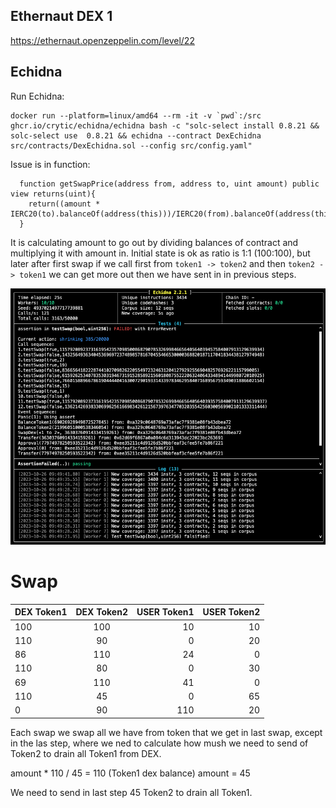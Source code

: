 ## Ethernaut DEX 1

https://ethernaut.openzeppelin.com/level/22

## Echidna

Run Echidna:
```
docker run --platform=linux/amd64 --rm -it -v `pwd`:/src ghcr.io/crytic/echidna/echidna bash -c "solc-select install 0.8.21 && solc-select use  0.8.21 && echidna --contract DexEchidna src/contracts/DexEchidna.sol --config src/config.yaml"
```


Issue is in function: 
```
  function getSwapPrice(address from, address to, uint amount) public view returns(uint){
    return((amount * IERC20(to).balanceOf(address(this)))/IERC20(from).balanceOf(address(this)));
  }
```

It is calculating amount to go out by dividing balances of contract and multiplying it with amount in. 
Initial state is ok as ratio is 1:1 (100:100), but later after first swap if we call first from `token1 -> token2` 
and then `token2 -> token1` we can get more out then we have sent in in previous steps. 


![Echinda findings](images/DexEchidna_issue_found.png)

# Swap
| DEX Token1   |      DEX Token2   | USER Token1   |      USER Token2   |
|--------------|:-------------:|-------------------:|------------------:|
| 100 |  100 | 10 | 10 |
| 110 |   90 |  0 | 20 |   
| 86  |  110 | 24 | 0  |  
| 110 |  80  | 0  | 30 |   
| 69  |  110 | 41 | 0  |  
| 110 |  45  | 0  | 65 |  
| 0   |  90  | 110| 20 |


Each swap we swap all we have from token that we get in last swap, except in the las step, where we ned to calculate how mush we need to send of Token2 to drain all Token1 from DEX.

amount * 110 / 45 = 110 (Token1 dex balance)
amount = 45

We need to send in last step 45 Token2 to drain all Token1.






